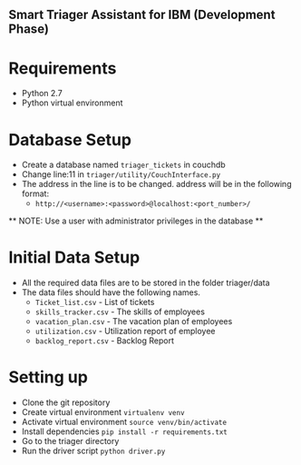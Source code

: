 ## Smart Triager Assistant for IBM (Development Phase)

# Requirements

- Python 2.7
- Python virtual environment

# Database Setup

- Create a database named ```triager_tickets``` in couchdb
- Change line:11 in ```triager/utility/CouchInterface.py```
- The address in the line is to be changed. address will be in the following format:
	- ```http://<username>:<password>@localhost:<port_number>/```

** NOTE: Use a user with administrator privileges in the database **

# Initial Data Setup

- All the required data files are to be stored in the folder triager/data
- The data files should have the following names.
	- ```Ticket_list.csv``` \- List of tickets
	- ```skills_tracker.csv``` \- The skills of employees
	- ```vacation_plan.csv``` \- The vacation plan of employees
	- ```utilization.csv``` \- Utilization report of employee
	- ```backlog_report.csv``` \- Backlog Report

# Setting up

- Clone the git repository
- Create virtual environment ```virtualenv venv```
- Activate virtual environment ```source venv/bin/activate```
- Install dependencies ```pip install -r requirements.txt```
- Go to the triager directory
- Run the driver script ```python driver.py```